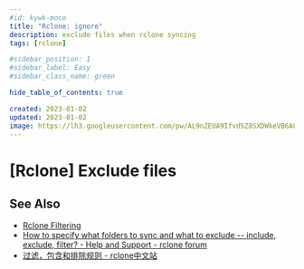 ```yaml
---
#id: kywk-moco
title: "Rclone: ignore"
description: exclude files when rclone syncing
tags: [rclone]

#sidebar_position: 1
#sidebar_label: Easy
#sidebar_class_name: green

hide_table_of_contents: true

created: 2023-01-02
updated: 2023-01-02
image: https://lh3.googleusercontent.com/pw/AL9nZEUA9Ifvd5Z8SXDWkeVB6AC4MPGwnXaL6kBXNPoXwOQQ2jOcZ1Jw_0p8TKK8C3ZX0e67_FOY15eDrm7aaXSQJcKtoUzC80SAQEHsaBy6qS2AqNNs5VUFNXBKm439y_1wkvmDl-PnL8ReojnIumNlEvOXBg=w800-no?authuser=0
---
```


[Rclone] Exclude files
======================


See Also
--------

- [Rclone Filtering](https://rclone.org/filtering/)
- [How to specify what folders to sync and what to exclude -- include, exclude, filter? - Help and Support - rclone forum](https://forum.rclone.org/t/how-to-specify-what-folders-to-sync-and-what-to-exclude-include-exclude-filter/21821)
- [过滤，包含和排除规则 - rclone中文站](https://www.rclone.cn/document/%E8%BF%87%E6%BB%A4%EF%BC%8C%E5%8C%85%E5%90%AB%E5%92%8C%E6%8E%92%E9%99%A4%E8%A7%84%E5%88%99/)

